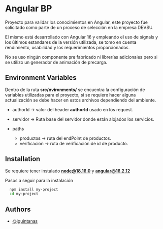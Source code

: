 
# Angular BP

Proyecto para validar los conocimientos en Angular, este proyecto fue solicitado como parte de un proceso de selección en la empresa DEVSU.

El mismo está desarrollado con Angular 16 y empleando el uso de signals y los últimos estandares de la versión utilizada, se tomo en cuenta rendimiento, usabilidad y los requerimientos proporcionados.

No se uso ningún componente pre fabricado ni librerías adicionales pero si se utilizo un generador de animación de precarga. 
## Environment Variables

Dentro de la ruta **src/nvironments/** se encuentra la configuración de variables utilizadas para el proyecto, si se requiere hacer alguna actualización se debe hacer en estos archivos dependiendo del ambiente.

* authorId -> valor del header **authorId** usado en los request.

* servidor -> Ruta base del servidor donde están alojados los servicios.

* paths
    * productos -> ruta del endPoint de productos.
    * verificacion -> ruta de verificación de id de producto.


## Installation

Se requiere tener instalado **node@18.16.0** y **angular@16.2.12**

Pasos a seguir para la instalación

```bash
  npm install my-project
  cd my-project
```
    
## Authors

- [@jquintanas](https://github.com/jquintanas)

